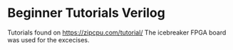 # Beginner Tutorials Verilog
Tutorials found on  https://zipcpu.com/tutorial/
The icebreaker FPGA board was used for the excecises.
